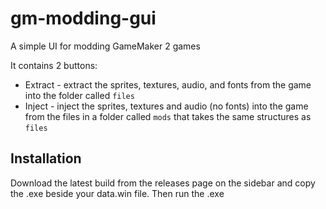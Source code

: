 # gm-modding-gui

A simple UI for modding GameMaker 2 games

It contains 2 buttons:

* Extract - extract the sprites, textures, audio, and fonts from the game into the folder called `files`
* Inject - inject the sprites, textures and audio (no fonts) into the game from the files in a folder called `mods` that takes the same structures as `files`

## Installation

Download the latest build from the releases page on the sidebar and copy the .exe beside your data.win file. Then run the .exe
